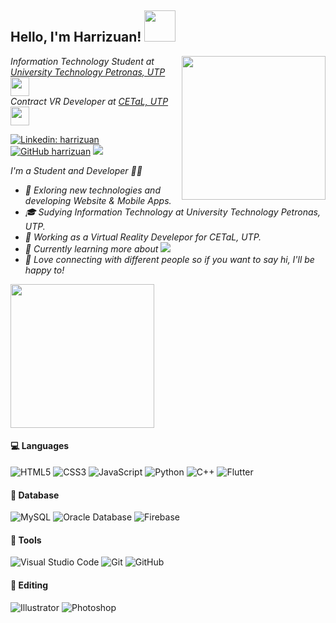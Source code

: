 <h2> Hello, I'm Harrizuan! <img src="https://thumbs.gfycat.com/IllustriousFoolishBlackpanther-max-1mb.gif" width="50"></h2>
<img align='right' src="https://media.giphy.com/media/M9gbBd9nbDrOTu1Mqx/giphy.gif" width="230">
<p><em>Information Technology Student at <a href="https://www.utp.edu.my/Pages/Home.aspx">University Technology Petronas, UTP</a><img src="https://media.giphy.com/media/fYSnHlufseco8Fh93Z/giphy.gif" width="30"></br>Contract VR Developer at <a href="http://cetal.utp.edu.my/">CETaL, UTP</a><img src="https://media.giphy.com/media/WUlplcMpOCEmTGBtBW/giphy.gif" width="30"> 
</em></p>

[![Linkedin: harrizuan](https://img.shields.io/badge/-harrizuan-blue?style=flat-square&logo=Linkedin&logoColor=white&link=https://www.linkedin.com/in/harrizuan/)](https://www.linkedin.com/in/harrizuan/)
[![GitHub harrizuan](https://img.shields.io/github/followers/harrizuan?label=follow&style=social)](https://github.com/harrizuan)
![](https://visitor-badge.glitch.me/badge?page_id=harrizuan.harrizuan)

<p><em> I'm a Student and Developer 🐱‍💻
 
- 🤔 Exloring new technologies and developing Website & Mobile Apps.
- 🎓 Sudying Information Technology at University Technology Petronas, UTP.
- 💼 Working as a Virtual Reality Develepor for CETaL, UTP.
- 🌱 Currently learning more about <img src="https://img.shields.io/badge/-Flutter-3a495d?style=flat&logo=flutter&logoColor=67b7f7">
- 💬 Love connecting with different people so if you want to say hi, I'll be happy to!</em></p>
 
<img align='center' src="https://i2.wp.com/allhtaccess.info/wp-content/uploads/2018/03/programming.gif?fit=1281%2C716&ssl=1" width="230">

#### 💻 Languages
![HTML5](https://img.shields.io/badge/-HTML5-E34F26?style=flat&logo=html5&logoColor=white)
![CSS3](https://img.shields.io/badge/-CSS3-1572B6?style=flat&logo=css3&logoColor=white)
![JavaScript](https://img.shields.io/badge/-JavaScript-eed718?style=flat&logo=javascript&logoColor=fffff)
![Python](https://img.shields.io/badge/-Python-black?style=flat&logo=python&logoColor=white)
![C++](https://img.shields.io/badge/-C%20&%20C++-659ad2?style=flat&logo=c%2B%2B&logoColor=ffffff)
![Flutter](https://img.shields.io/badge/-Flutter-3a495d?style=flat&logo=flutter&logoColor=67b7f7)
    
#### 📅 Database
![MySQL](https://img.shields.io/badge/-MySQL-333333?style=flat&logo=mysql)
![Oracle Database](http://img.shields.io/badge/-Oracle-DD0031?style=flat-square&logo=oracle)
![Firebase](https://img.shields.io/badge/-Firebase-FFA611?style=flat&logo=firebase&logoColor=FFFFFF)
   
#### 🔧 Tools
![Visual Studio Code](http://img.shields.io/badge/-VS%20Code-007ACC?style=flat&logo=visual%20studio%20code&logoColor=white)
![Git](http://img.shields.io/badge/-Git-F1502F?style=flat&logo=git&logoColor=FFFFFF)
![GitHub](http://img.shields.io/badge/-Github-000000?style=flat&logo=github&logoColor=FFFFFF)

#### 🎥 Editing
![Illustrator](https://aleen42.github.io/badges/src/illustrator.svg)
![Photoshop](https://aleen42.github.io/badges/src/photoshop.svg)
